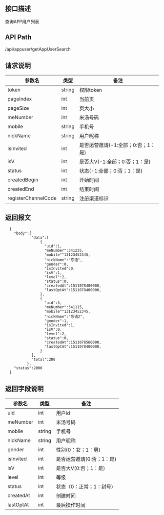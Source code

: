 ## 接口描述
查询APP用户列表
## API Path
/api/appuser/getAppUserSearch
## 请求说明
|参数名   |类型    |备注             |
|---------|--------|-----------------|
|token    |string  |权限token        |
|pageIndex|int     |当前页           |
|pageSize |int     |页大小           |
|meNumber |int     |米汤号码         |
|mobile   |string  |手机号           |
|nickName |string  |用户昵称         |
|isInvited|int     |是否运营邀请(-1:全部；0:否；1：是)  |
|isV      |int     |是否大V(-1:全部；0:否；1：是)      |
|status   |int     |状态(-1:全部；0:否；1：是)    |
|createdBegin|int  |开始时间         |
|createdEnd  |int  |结束时间         |
|registerChannelCode  |string  |注册渠道标识  |
## 返回报文
```
  {
    "body":{
            "data":[
                {
                  "uid":1,
                  "meNumber":341235,
                  "mobile""13123452345,
                  "nickName":"忘语",
                  "gender":0,
                  "isInvited":0,
                  "isV":1,
                  "level":2,
                  "status":0,
                  "createdAt":1511078400000,
                  "lastOptAt":1511078400000,
                },
                {
                  "uid":3,
                  "meNumber":341115,
                  "mobile""13123452345,
                  "nickName":"忘语2",
                  "gender":1,
                  "isInvited":1,
                  "isV":0,
                  "level":2,
                  "status":0,
                  "createdAt":1511078560000,
                  "lastOptAt":1511078400000,
                }
            ],
            "total":200
          },
    "status":2000
  }
```
## 返回字段说明
|参数名   |类型    |备注             |
|---------|--------|-----------------|
|uid      |int     |用户id           |
|meNumber |int     |米汤号码         |
|mobile   |string  |手机号           |
|nickName |string  |用户昵称         |
|gender   |int     |性别(0：女；1：男)         |
|isInvited|int     |是否运营邀请(0:否；1：是)  |
|isV      |int     |是否大V(0:否；1：是)       |
|level    |int     |等级             |
|status   |int     |状态（0：正常；1：封号)    |
|createdAt|int     |创建时间         |
|lastOptAt|int  |最后操作时间         |